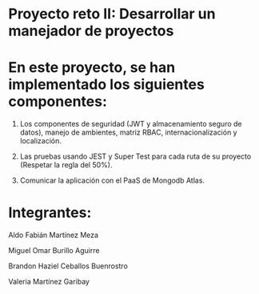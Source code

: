 # Proyecto reto II: Desarrollar un manejador de proyectos

# En este proyecto, se han implementado los siguientes componentes:

1) Los componentes de seguridad (JWT y almacenamiento seguro de datos), manejo de ambientes, matriz RBAC, internacionalización y localización.

2) Las pruebas usando JEST y Super Test para cada ruta de su proyecto (Respetar la regla del 50%).

3) Comunicar la aplicación con el PaaS de Mongodb Atlas.

# Integrantes:
Aldo Fabián Martínez Meza

Miguel Omar Burillo Aguirre

Brandon Haziel Ceballos Buenrostro

Valeria Martínez Garibay
